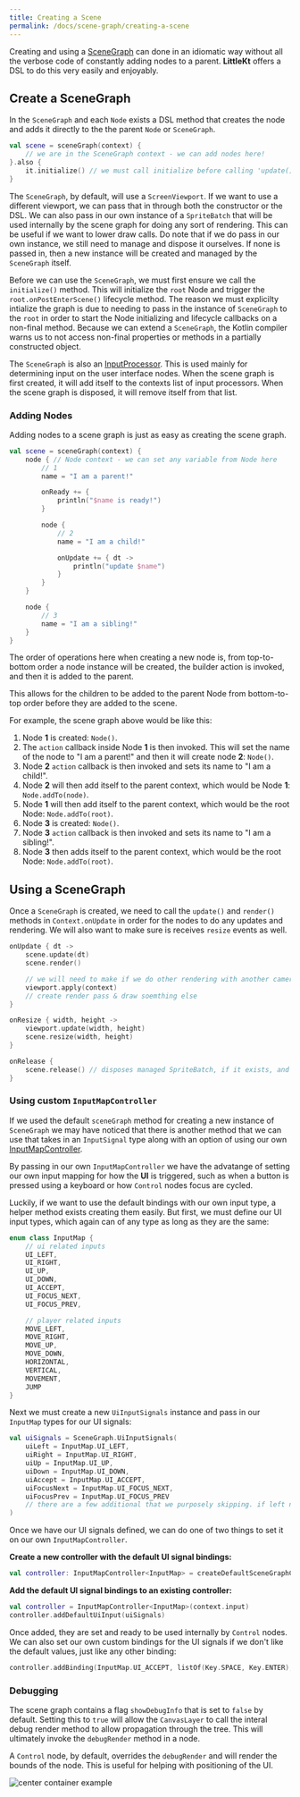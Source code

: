 ```yaml
---
title: Creating a Scene
permalink: /docs/scene-graph/creating-a-scene
---
```


Creating and using a [SceneGraph](https://github.com/littlektframework/littlekt/blob/master/core/src/commonMain/kotlin/com/littlekt/graph/SceneGraph.kt) can done in an idiomatic way without all the verbose code of constantly adding nodes to a parent. **LittleKt** offers a DSL to do this very easily and enjoyably.

## Create a SceneGraph

In the `SceneGraph` and each `Node` exists a DSL method that creates the node and adds it directly to the the parent `Node` or `SceneGraph`.

```kotlin
val scene = sceneGraph(context) {
    // we are in the SceneGraph context - we can add nodes here!
}.also {
    it.initialize() // we must call initialize before calling 'update()'
}
```

The `SceneGraph`, by default, will use a `ScreenViewport`. If we want to use a different viewport, we can pass that in through both the constructor or the DSL. We can also pass in our own instance of a `SpriteBatch` that will be used internally by the scene graph for doing any sort of rendering. This can be useful if we want to lower draw calls. Do note that if we do pass in our own instance, we still need to manage and dispose it ourselves. If none is passed in, then a new instance will be created and managed by the `SceneGraph` itself.

Before we can use the `SceneGraph`, we must first ensure we call the `initialize()` method. This will initialize the `root` Node and trigger the `root.onPostEnterScene()` lifecycle method. The reason we must explicilty intialize the graph is due to needing to pass in the instance of `SceneGraph` to the `root` in order to start the Node initializing and lifecycle callbacks on a non-final method. Because we can extend a `SceneGraph`, the Kotlin compiler warns us to not access non-final properties or methods in a partially constructed object.

The `SceneGraph` is also an [InputProcessor](https://github.com/littlektframework/littlekt/blob/master/core/src/commonMain/kotlin/com/littlekt/input/InputProcessor.kt). This is used mainly for determining input on the user interface nodes. When the scene graph is first created, it will add itself to the contexts list of input processors. When the scene graph is disposed, it will remove itself from that list.

### Adding Nodes

Adding nodes to a scene graph is just as easy as creating the scene graph.

```kotlin
val scene = sceneGraph(context) {
    node { // Node context - we can set any variable from Node here
        // 1
        name = "I am a parent!"

        onReady += {
            println("$name is ready!")
        }

        node {
            // 2
            name = "I am a child!"

            onUpdate += { dt ->
                println("update $name")
            }
        }
    }

    node {
        // 3
        name = "I am a sibling!"
    }
}
```

The order of operations here when creating a new node is, from top-to-bottom order a node instance will be created, the builder action is invoked, and then it is added to the parent.

This allows for the children to be added to the parent Node from bottom-to-top order before they are added to the scene.

For example, the scene graph above would be like this:

1. Node **1** is created: `Node()`.
2. The `action` callback inside Node **1** is then invoked. This will set the name of the node to "I am a parent!" and then it will create node **2**: `Node()`.
3. Node **2** `action` callback is then invoked and sets its name to "I am a child!".
4. Node **2** will then add itself to the parent context, which would be Node **1**: `Node.addTo(node)`.
5. Node **1** will then add itself to the parent context, which would be the root Node: `Node.addTo(root)`.
6. Node **3** is created: `Node()`.
7. Node **3** `action` callback is then invoked and sets its name to "I am a sibling!".
8. Node **3** then adds itself to the parent context, which would be the root Node: `Node.addTo(root)`.

## Using a SceneGraph

Once a `SceneGraph` is created, we need to call the `update()` and `render()` methods in `Context.onUpdate` in order for the nodes to do any updates and rendering. We will also want to make sure is receives `resize` events as well.

```kotlin
onUpdate { dt ->
    scene.update(dt)
    scene.render()

    // we will need to make if we do other rendering with another camera / viewport
    viewport.apply(context)
    // create render pass & draw soemthing else
}

onResize { width, height ->
    viewport.update(width, height)
    scene.resize(width, height)
}

onRelease {
    scene.release() // disposes managed SpriteBatch, if it exists, and removes itself as an input processor
}
```

### Using custom `InputMapController`

If we used the default `sceneGraph` method for creating a new instance of `SceneGraph` we may have noticed that there is another method that we can use that takes in an `InputSignal` type along with an option of using our own [InputMapController](/docs/input/create-input-bindings).

By passing in our own `InputMapController` we have the advatange of setting our own input mapping for how the **UI** is triggered, such as when a button is pressed using a keyboard or how `Control` nodes focus are cycled.

Luckily, if we want to use the default bindings with our own input type, a helper method exists creating them easily. But first, we must define our UI input types, which again can of any type as long as they are the same:

```kotlin
enum class InputMap {
    // ui related inputs
    UI_LEFT,
    UI_RIGHT,
    UI_UP,
    UI_DOWN,
    UI_ACCEPT,
    UI_FOCUS_NEXT,
    UI_FOCUS_PREV,

    // player related inputs
    MOVE_LEFT,
    MOVE_RIGHT,
    MOVE_UP,
    MOVE_DOWN,
    HORIZONTAL,
    VERTICAL,
    MOVEMENT,
    JUMP
}
```

Next we must create a new `UiInputSignals` instance and pass in our `InputMap` types for our UI signals:

```kotlin
val uiSignals = SceneGraph.UiInputSignals(
    uiLeft = InputMap.UI_LEFT,
    uiRight = InputMap.UI_RIGHT,
    uiUp = InputMap.UI_UP,
    uiDown = InputMap.UI_DOWN,
    uiAccept = InputMap.UI_ACCEPT,
    uiFocusNext = InputMap.UI_FOCUS_NEXT,
    uiFocusPrev = InputMap.UI_FOCUS_PREV
    // there are a few additional that we purposely skipping. if left null they can't be triggered in the UI.
)
```

Once we have our UI signals defined, we can do one of two things to set it on our own `InputMapController`.

**Create a new controller with the default UI signal bindings:**

```kotlin
val controller: InputMapController<InputMap> = createDefaultSceneGraphController(context.input, uiSignals)
```

**Add the default UI signal bindings to an existing controller:**

```kotlin
val controller = InputMapController<InputMap>(context.input)
controller.addDefaultUiInput(uiSignals)
```

Once added, they are set and ready to be used internally by `Control` nodes. We can also set our own custom bindings for the UI signals if we don't like the default values, just like any other binding:

```kotlin
controller.addBinding(InputMap.UI_ACCEPT, listOf(Key.SPACE, Key.ENTER), buttons = listOf(GameButton.XBOX_A))
```

### Debugging

The scene graph contains a flag `showDebugInfo` that is set to `false` by default. Setting this to `true` will allow the `CanvasLayer` to call the interal debug render method to allow propagation through the tree. This will ultimately invoke the `debugRender` method in a node.

A `Control` node, by default, overrides the `debugRender` and will render the bounds of the node. This is useful for helping with positioning of the UI.

![center container example](/assets/images/ui/control-debugging.png)
